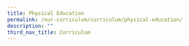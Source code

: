```yaml
---
title: Physical Education
permalink: /our-curriculum/curriculum/physical-education/
description: ""
third_nav_title: Curriculum
---
```

